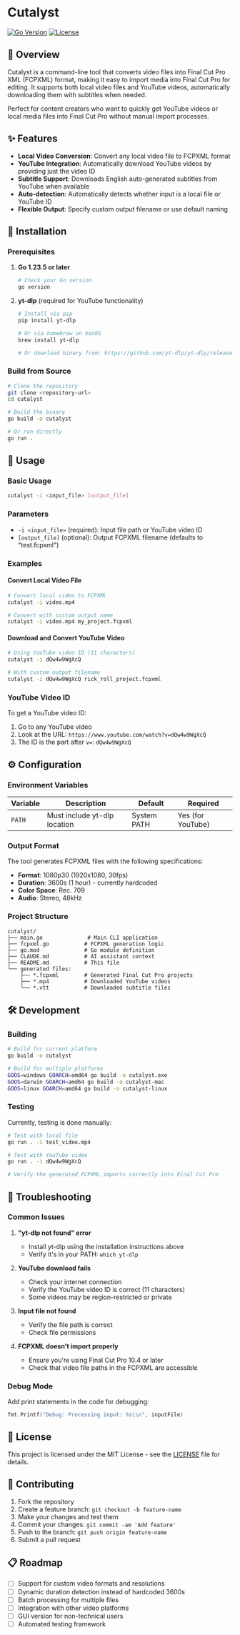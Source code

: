 # Cutalyst

[![Go Version](https://img.shields.io/badge/go-1.23.5-blue.svg)](https://golang.org)
[![License](https://img.shields.io/badge/license-MIT-green.svg)](LICENSE)

## 🎯 Overview

Cutalyst is a command-line tool that converts video files into Final Cut Pro XML (FCPXML) format, making it easy to import media into Final Cut Pro for editing. It supports both local video files and YouTube videos, automatically downloading them with subtitles when needed.

Perfect for content creators who want to quickly get YouTube videos or local media files into Final Cut Pro without manual import processes.

## ✨ Features

- **Local Video Conversion**: Convert any local video file to FCPXML format
- **YouTube Integration**: Automatically download YouTube videos by providing just the video ID
- **Subtitle Support**: Downloads English auto-generated subtitles from YouTube when available
- **Auto-detection**: Automatically detects whether input is a local file or YouTube ID
- **Flexible Output**: Specify custom output filename or use default naming

## 🚀 Installation

### Prerequisites

1. **Go 1.23.5 or later**
   ```bash
   # Check your Go version
   go version
   ```

2. **yt-dlp** (required for YouTube functionality)
   ```bash
   # Install via pip
   pip install yt-dlp
   
   # Or via homebrew on macOS
   brew install yt-dlp
   
   # Or download binary from: https://github.com/yt-dlp/yt-dlp/releases
   ```

### Build from Source

```bash
# Clone the repository
git clone <repository-url>
cd cutalyst

# Build the binary
go build -o cutalyst

# Or run directly
go run .
```

## 📖 Usage

### Basic Usage

```bash
cutalyst -i <input_file> [output_file]
```

### Parameters

- `-i <input_file>` (required): Input file path or YouTube video ID
- `[output_file]` (optional): Output FCPXML filename (defaults to "test.fcpxml")

### Examples

#### Convert Local Video File

```bash
# Convert local video to FCPXML
cutalyst -i video.mp4

# Convert with custom output name
cutalyst -i video.mp4 my_project.fcpxml
```

#### Download and Convert YouTube Video

```bash
# Using YouTube video ID (11 characters)
cutalyst -i dQw4w9WgXcQ

# With custom output filename
cutalyst -i dQw4w9WgXcQ rick_roll_project.fcpxml
```

### YouTube Video ID

To get a YouTube video ID:
1. Go to any YouTube video
2. Look at the URL: `https://www.youtube.com/watch?v=dQw4w9WgXcQ`
3. The ID is the part after `v=`: `dQw4w9WgXcQ`

## ⚙️ Configuration

### Environment Variables

| Variable | Description | Default | Required |
|----------|-------------|---------|----------|
| `PATH` | Must include yt-dlp location | System PATH | Yes (for YouTube) |

### Output Format

The tool generates FCPXML files with the following specifications:
- **Format**: 1080p30 (1920x1080, 30fps)
- **Duration**: 3600s (1 hour) - currently hardcoded
- **Color Space**: Rec. 709
- **Audio**: Stereo, 48kHz

### Project Structure

```
cutalyst/
├── main.go              # Main CLI application
├── fcpxml.go           # FCPXML generation logic
├── go.mod              # Go module definition
├── CLAUDE.md           # AI assistant context
├── README.md           # This file
└── generated files:
    ├── *.fcpxml        # Generated Final Cut Pro projects
    ├── *.mp4           # Downloaded YouTube videos
    └── *.vtt           # Downloaded subtitle files
```

## 🛠️ Development

### Building

```bash
# Build for current platform
go build -o cutalyst

# Build for multiple platforms
GOOS=windows GOARCH=amd64 go build -o cutalyst.exe
GOOS=darwin GOARCH=amd64 go build -o cutalyst-mac
GOOS=linux GOARCH=amd64 go build -o cutalyst-linux
```

### Testing

Currently, testing is done manually:

```bash
# Test with local file
go run . -i test_video.mp4

# Test with YouTube video
go run . -i dQw4w9WgXcQ

# Verify the generated FCPXML imports correctly into Final Cut Pro
```

## 🔧 Troubleshooting

### Common Issues

1. **"yt-dlp not found" error**
   - Install yt-dlp using the installation instructions above
   - Verify it's in your PATH: `which yt-dlp`

2. **YouTube download fails**
   - Check your internet connection
   - Verify the YouTube video ID is correct (11 characters)
   - Some videos may be region-restricted or private

3. **Input file not found**
   - Verify the file path is correct
   - Check file permissions

4. **FCPXML doesn't import properly**
   - Ensure you're using Final Cut Pro 10.4 or later
   - Check that video file paths in the FCPXML are accessible

### Debug Mode

Add print statements in the code for debugging:

```go
fmt.Printf("Debug: Processing input: %s\\n", inputFile)
```

## 📝 License

This project is licensed under the MIT License - see the [LICENSE](LICENSE) file for details.

## 🤝 Contributing

1. Fork the repository
2. Create a feature branch: `git checkout -b feature-name`
3. Make your changes and test them
4. Commit your changes: `git commit -am 'Add feature'`
5. Push to the branch: `git push origin feature-name`
6. Submit a pull request

## 📋 Roadmap

- [ ] Support for custom video formats and resolutions
- [ ] Dynamic duration detection instead of hardcoded 3600s
- [ ] Batch processing for multiple files
- [ ] Integration with other video platforms
- [ ] GUI version for non-technical users
- [ ] Automated testing framework